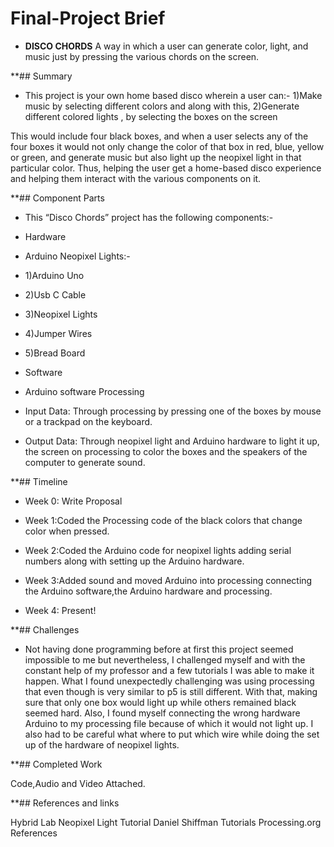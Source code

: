 # Final-Project Brief 

* **DISCO CHORDS**
A way in which a user can generate color, light, and music just by pressing the various chords on the screen.

**## Summary
* This project is your own home based disco wherein a user can:-
1)Make music by selecting different colors and along with this,
2)Generate different colored lights
, by selecting the boxes on the screen

This would include four black boxes, and when a user selects any of the four boxes it would not only change the color of that box in red, blue, yellow or green, and generate music but also light up the neopixel light in that particular color. Thus, helping the user get a home-based disco experience and helping them interact with the various components on it.

**## Component Parts
* This “Disco Chords” project has the following components:-

* Hardware
* Arduino Neopixel Lights:-
* 1)Arduino Uno
* 2)Usb C Cable
* 3)Neopixel Lights
* 4)Jumper Wires
* 5)Bread Board

* Software
* Arduino software
Processing 

* Input Data: Through processing by pressing one of the boxes by mouse or a trackpad on the keyboard.
* Output Data: Through neopixel light and Arduino hardware to light it up, the screen on processing to color the boxes and the speakers of the computer to generate sound.


**## Timeline

* Week 0: Write Proposal

* Week 1:Coded the Processing code of the black colors that change color when pressed.

* Week 2:Coded the Arduino code for neopixel lights adding serial numbers along with setting up the Arduino hardware. 

* Week 3:Added sound and moved Arduino into processing connecting the Arduino software,the Arduino hardware and processing.

* Week 4: Present!

**## Challenges

* Not having done programming before at first this project seemed impossible to me but nevertheless, I challenged myself and with the constant help of my professor and a few tutorials I was able to make it happen.
What I found unexpectedly challenging was using processing that even though is very similar to p5 is still different. With that, making sure that only one box would light up while others remained black seemed hard.
Also, I found myself connecting the wrong hardware Arduino to my processing file because of which it would not light up.
I also had to be careful what where to put which wire while doing the set up of the hardware of neopixel lights.

**## Completed Work

Code,Audio and Video Attached.

**## References and links

Hybrid Lab Neopixel Light Tutorial
Daniel Shiffman Tutorials 
Processing.org References 





